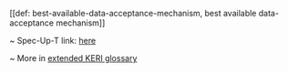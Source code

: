 [[def: best-available-data-acceptance-mechanism, best available data-acceptance mechanism]]

~ Spec-Up-T link: <a href='https://weboftrust.github.io/WOT-terms/docs/glossary/best-available-data-acceptance-mechanism'>here</a>

~ More in <a href="https://weboftrust.github.io/WOT-terms/docs/glossary/best-available-data-acceptance-mechanism">extended KERI glossary</a>
